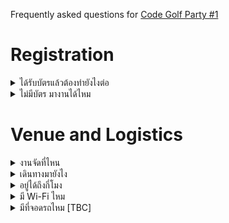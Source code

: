 <div class="lead">

Frequently asked questions for [Code Golf Party #1](/wiki/Hacks/golf1)

</div>

# Registration

<details><summary>ได้รับบัตรแล้วต้องทำยังไงต่อ</summary>

**เข้าเซิฟเวอร์ Discord** ในวันงานเราอาจจะส่งลิงค์ต่างๆ ผ่านทาง Discord

1. [เข้า Discord ของ showdown.space &rarr; https://discord.gg/tsuft8JU97](https://discord.gg/tsuft8JU97)

2. ไปที่แชนแนล `#bot-showdown` แล้วสั่งคำสั่ง `/eventpop` เพื่อเชื่อมแอคเคาท์ Discord กับบัตร Eventpop

    <img width="389" alt="image" src="https://user-images.githubusercontent.com/193136/185737780-cbc3e8dc-98ca-4163-9bac-158d7cb14897.png">

3. หลังจากเชื่อมแอคเคาท์แล้ว จะได้ Role `CGP1-golfer` ใน Discord

</details>

<details><summary>ไม่มีบัตร มางานได้ไหม</summary>

ต้องขออภัยที่งานนี้ไม่เปิดรับ Walk-in เนื่องจากมีผู้สนใจที่อยู่ใน Waitlist เป็นจำนวนมาก

</details>

# Venue and Logistics

<details><summary>งานจัดที่ไหน</summary>

งานจัดที่ [Copper Bar Bangkok](https://www.facebook.com/copperbarbangkok/)

</details>

<details><summary>เดินทางมายังไง</summary>

Copper Bar Bangkok อยู่ที่ [The Racquet Club](https://www.rqclub.com/contact) ใกล้สถานี **BTS ทองหล่อ/พร้อมพงษ์** โดยสามารถ[ดูพิกัดร้านบน Google Maps](https://g.page/copper-bar-bangkok?share) และ[ดูวิธีการเดินทางได้บนเว็บไซต์ของ The Racquet Club](https://www.rqclub.com/contact) โดยมีจุดสังเกตคือป้าย “Cocktails” หน้าร้าน

<svg width="429" height="146" viewBox="0 0 429 146" fill="none" xmlns="http://www.w3.org/2000/svg">
<path fill-rule="evenodd" clip-rule="evenodd" d="M353 3.383C329.693 15.479 325.38 18.189 326.516 20.027C326.847 20.562 326.436 21 325.602 21C324.768 21 322.829 22.666 321.293 24.703C316.972 30.432 311.272 35.677 306.421 38.388C299.279 42.38 292.293 43.332 276.003 42.533C260.733 41.785 249.24 39.935 212 32.232C204.025 30.583 194.35 28.722 190.5 28.096C181.788 26.681 156.484 26.577 148.644 27.924C145.424 28.477 142.499 28.861 142.144 28.778C140.831 28.47 130.324 30.255 125 31.69C121.975 32.506 118.15 33.53 116.5 33.965C109.56 35.798 89.344 42.107 87.5 43.017C86.4 43.559 83.362 44.633 80.75 45.403C76.749 46.583 76 46.589 76 45.437C76 42.884 69.912 37.122 63.009 33.142C54.304 28.124 52.915 27.705 49.382 29.031C44.466 30.878 34.111 41.999 29.393 50.5C28.782 51.6 26.503 55.425 24.327 59C22.152 62.575 19.786 67.075 19.069 69C17.662 72.777 15.634 77.723 13.533 82.5C10.725 88.883 7.927 96.793 7.491 99.583C7.24 101.187 6.37799 104.975 5.57599 108C2.03899 121.341 1.07899 126.049 0.425993 133.258C-0.145007 139.552 0.0289946 141.395 1.38799 143.469C3.80299 147.155 6.561 146.601 12.428 141.25C22.131 132.4 36.435 127.045 50.448 127.015C59.706 126.995 72.884 128.688 81.57 131.014C85.459 132.055 89.596 132.657 90.763 132.352C93.758 131.568 94.339 127.54 92.55 119.951C91.714 116.403 91.023 113.216 91.015 112.869C90.985 111.583 107.808 105.146 117 102.927C124.421 101.135 129.345 100.635 139.5 100.644C155.905 100.658 163.519 102.228 190 111.059C225.419 122.872 249.543 129.322 264.818 131.063C286.526 133.537 310.896 129.947 332 121.164C333.375 120.592 337.875 119.146 342 117.95C346.125 116.754 350.472 115.167 351.66 114.424C353.545 113.244 354.14 113.322 356.318 115.036C357.692 116.116 359.04 117 359.315 117C359.589 117 362.893 119.035 366.657 121.523C370.421 124.011 374.448 126.293 375.606 126.595C377.908 127.196 385.699 124.056 398.805 117.246C403.372 114.873 410.905 111.655 415.545 110.096C428.355 105.792 430.069 103.733 427.438 95.812C426.509 93.016 424.416 88.753 422.786 86.338C418.643 80.199 406.762 70.383 398.785 66.508C392.318 63.366 392.14 63.183 393.96 61.536C395.999 59.691 400.108 51.766 402.117 45.804C403.588 41.44 402.309 28.616 399.334 17.889C397.123 9.919 396.202 8.719 390.736 6.685C384.584 4.397 366.003 0.00100097 362.5 0.00600097C360.85 0.00800097 356.575 1.528 353 3.383ZM369.568 4.373C372.281 5.128 377.08 6.284 380.233 6.941C383.386 7.598 386.18 8.482 386.442 8.906C387.049 9.888 361.884 22.344 353.776 25.075L347.648 27.14L342.074 25.158C339.008 24.068 335.038 22.875 333.25 22.508C328.832 21.601 329.168 19.826 334.25 17.217C336.587 16.017 343.675 12.339 350 9.043C356.325 5.748 362.206 3.04 363.068 3.026C363.931 3.012 366.856 3.618 369.568 4.373ZM394.603 13.75C394.955 15.262 396.133 19.824 397.22 23.886C398.307 27.949 399.251 34.474 399.318 38.386C399.424 44.552 399.019 46.313 396.281 51.601C394.543 54.957 391.969 59.071 390.561 60.745C387.298 64.623 387.336 65.805 390.75 66.613C394.784 67.569 404.047 72.738 407.5 75.96C409.15 77.5 411.536 79.293 412.803 79.944C417.362 82.287 425.734 98.113 424.489 102.036C424.15 103.103 420.878 104.776 415.724 106.519C411.201 108.048 400.655 112.658 392.288 116.763L377.076 124.227L367.788 118.443C362.68 115.261 357.69 111.97 356.7 111.129C355.175 109.833 354.41 109.795 351.7 110.879C336.396 116.998 308.9 125.658 300.535 126.994C289.017 128.834 264.522 128.352 253.592 126.07C242.679 123.791 214.508 116.159 206 113.177C166.038 99.168 158.904 97.525 138.5 97.629C125.764 97.694 122.055 98.09 113.926 100.251C101.942 103.436 89.032 108.753 88.234 110.831C87.901 111.699 88.375 116.02 89.288 120.432C90.281 125.237 90.582 128.818 90.038 129.362C89.495 129.905 87.516 129.624 85.105 128.659C78.009 125.819 60.548 123.752 48 124.265C38.045 124.672 35.425 125.165 28.5 127.934C19.422 131.563 17.063 132.938 10.646 138.335C5.55999 142.613 3.54099 142.388 4.32599 137.632C5.64099 129.66 8.293 117.046 9.58 112.635C10.361 109.96 11 107.029 11 106.123C11 103.656 15.55 89.802 17.825 85.343C18.92 83.196 20.551 78.912 21.449 75.823C23.712 68.039 26.261 63.017 33.543 52C40.57 41.368 47.95 33.302 51.456 32.422C53.972 31.79 57.888 33.494 64.826 38.241L69.152 41.2L62.326 44.686C52.652 49.626 45.998 55.094 38.728 64.075C30.288 74.503 28 77.552 28 78.371C28 78.87 26.621 81.52 24.935 84.26C23.249 87 20.729 92.45 19.335 96.371C17.941 100.292 15.281 106.654 13.424 110.508C10.636 116.295 6.49799 131.759 7.46399 132.782C8.06599 133.42 13.084 122.01 15.063 115.5C18.25 105.018 20.897 97.985 22.535 95.647C23.341 94.496 24 92.793 24 91.861C24 90.929 24.337 90.017 24.75 89.833C25.163 89.65 26.363 87.925 27.417 86C32.369 76.961 38.92 68.011 45.13 61.801C52.003 54.928 67.494 44 70.365 44C72.045 44 74.342 50.429 75.557 58.529C75.939 61.076 76.817 63.376 77.508 63.642C78.2 63.907 81.473 62.985 84.781 61.592C90.906 59.014 95.952 57.13 104 54.417C106.475 53.582 109.4 52.518 110.5 52.052C111.6 51.586 115.2 50.657 118.5 49.988C121.8 49.319 125.279 48.361 126.231 47.861C129.303 46.245 151.183 43.777 162.5 43.77C175.956 43.762 186.69 45.214 201.334 49.022C213.972 52.31 213.965 52.308 223.5 54.553C227.35 55.459 233.65 57.242 237.5 58.514C243.673 60.554 254.009 63.194 270.547 66.954C273.323 67.586 278.273 68.056 281.547 67.999C284.821 67.942 290.47 67.933 294.101 67.977C299.118 68.039 303.438 67.18 312.101 64.398C325.164 60.203 331.297 57.321 338.526 51.981C344.554 47.527 346.093 45.363 348.464 38C349.439 34.975 350.868 31.831 351.64 31.013C353.46 29.087 389.96 11.148 392.231 11.064C393.323 11.024 394.198 12.015 394.603 13.75ZM337.616 27.575C342.493 29.541 346.615 31.282 346.777 31.443C347.543 32.21 342.776 42.761 340.771 44.736C336.346 49.093 328.863 55 327.768 55C327.157 55 325.947 55.611 325.079 56.357C324.21 57.103 321.7 58.2 319.5 58.794C293.552 65.798 296.491 65.508 270 63.669C263.692 63.231 249.061 59.622 231 54.049C218.645 50.236 202.622 46.075 190 43.402C183.038 41.927 153.327 41.404 140.697 42.533C130.783 43.419 121.697 45.887 91 56.033C79.541 59.82 77 59.435 77 53.913C77 50.362 77.056 50.334 96.009 44.06C125.311 34.362 148.575 30 170.998 30C181.985 30 193.843 31.651 214 35.986C219.225 37.11 226.2 38.52 229.5 39.12C232.8 39.719 240.45 41.261 246.5 42.547C261.045 45.638 284.531 47.446 293.673 46.179C306.232 44.439 317.639 37.08 323.793 26.75C324.694 25.237 326.178 24 327.09 24C328.002 24 332.739 25.609 337.616 27.575ZM147.5 54.403C135.796 59.569 134.849 78.264 145.913 85.72C150.859 89.053 158.766 88.91 162.923 85.411C164.615 83.987 166 82.398 166 81.88C166 79.798 162.615 79.848 158.809 81.987C155.249 83.988 154.335 84.117 150.944 83.101C141.41 80.245 139.221 67.953 146.93 60.567C149.529 58.077 150.341 57.853 155.157 58.3C158.096 58.573 161.738 59.12 163.25 59.515C167.244 60.558 166.909 57.525 162.75 54.989C158.973 52.686 151.996 52.418 147.5 54.403ZM354.42 56.145C351.738 57.446 349 62.1 349 65.357C349 70.124 351.025 72.924 354.903 73.518C356.881 73.822 360.294 74.393 362.487 74.787C370.163 76.167 370.483 83.67 363.074 88.5C359.764 90.657 359.263 92.143 361.279 93.816C363.224 95.431 370.019 91.975 373.263 87.722C378.273 81.154 376.202 74.185 367.998 69.999C365.901 68.929 362.552 68.115 360.556 68.19C356.264 68.352 354.707 67.103 355.165 63.865C355.388 62.293 356.758 60.885 359.25 59.668C363.976 57.358 364.235 54.974 359.75 55.068C357.962 55.105 355.564 55.589 354.42 56.145ZM187.523 57.18C187.265 57.906 185.913 65.337 184.518 73.694C183.122 82.05 181.739 89.515 181.445 90.283C180.801 91.962 183.482 94.438 184.957 93.527C185.531 93.172 186.504 90.883 187.119 88.441C187.734 85.998 188.788 84 189.46 84C190.133 84 192.446 87.263 194.599 91.25C196.766 95.262 199.182 98.5 200.008 98.5C200.828 98.5 201.412 98.05 201.304 97.5C200.976 95.832 196.799 83.725 195.307 80.12C194 76.962 194.073 76.502 196.421 73.12C197.804 71.129 200.933 67.622 203.376 65.326C205.82 63.03 207.559 60.893 207.243 60.576C205.721 59.055 202.999 60.432 198.5 65C190.863 72.753 190.364 72.145 192.366 57.524C192.573 56.011 188.051 55.69 187.523 57.18ZM103.935 59.973C93.853 65.303 91.499 78.804 99.135 87.501C107.01 96.47 118.927 93.905 125.039 81.924C127.307 77.478 127.447 75.304 125.83 69.616C122.97 59.554 113.018 55.171 103.935 59.973ZM115.393 63.516C119.179 65.313 121.692 69.206 122.543 74.591C123.716 82.021 115.568 89.785 108 88.449C95.948 86.32 94.599 69.49 106.02 63.752C110.274 61.614 111.329 61.588 115.393 63.516ZM223.38 65.453C222.559 67.591 223.508 68.381 228.647 69.841C230.927 70.488 233.008 71.579 233.272 72.265C233.68 73.329 231.423 84.015 227.009 101.911C226.305 104.767 226.264 106.664 226.894 107.294C229.102 109.502 230.704 106.907 232.419 98.349C233.394 93.482 235.353 85.963 236.773 81.64L239.354 73.78L244.115 74.237C249.47 74.752 251.339 74.048 250.49 71.835C250 70.557 241.241 67.833 226.262 64.299C224.747 63.942 223.817 64.314 223.38 65.453ZM69.395 70.081C62.442 72.098 57 80.722 57 89.724C57 95.378 57.128 95.65 61.957 100.264C66.919 105.004 68.651 105.617 75.5 105.056C80.797 104.623 87 99.25 87 95.096C87 93.293 84.443 93.853 82.407 96.102C81.361 97.259 79.289 98.834 77.802 99.602C70.198 103.534 62 97.732 62 88.418C62 81.583 68.637 74.631 74.777 75.033C79.317 75.331 80 75.078 80 73.098C80 71.863 78.895 70.81 76.851 70.098C73.304 68.861 73.598 68.862 69.395 70.081ZM322.441 70.422C320.526 71.825 320.53 71.955 322.789 80.172C324.047 84.752 326.007 92.245 327.143 96.821C328.279 101.398 329.821 105.378 330.569 105.665C332.297 106.328 344.5 102.308 345.907 100.612C346.66 99.704 346.606 98.843 345.718 97.629C344.563 96.049 344.141 96.039 340.03 97.49C337.587 98.351 335.07 98.857 334.435 98.613C332.576 97.9 330.273 87.684 328.886 74C328.723 72.389 326.113 69 325.036 69C324.677 69 323.509 69.64 322.441 70.422ZM300.351 76.527C300.029 77.367 300.327 81.53 301.013 85.777C301.7 90.025 302.438 95.075 302.653 97C303.311 102.895 305.283 111.431 306.29 112.75C307.402 114.206 308.019 114.274 309.806 113.141C310.866 112.469 310.708 109.815 308.966 99.019C307.785 91.707 307.037 84.589 307.302 83.202C308.101 79.023 306.172 75 303.371 75C302.032 75 300.673 75.687 300.351 76.527ZM272.317 77.25C271.311 78.82 269.782 82.866 265.421 95.5C263.523 101 261.466 106.482 260.852 107.683C260.237 108.883 260.018 110.604 260.364 111.506C261.433 114.292 264.403 112.709 266.474 108.25C268.427 104.045 268.504 104 273.665 104C279.283 104 279.902 104.472 281.532 110C282.351 112.776 283.075 113.5 285.032 113.5C287.959 113.5 288.109 111.359 285.733 103.5C282.345 92.292 281 86.755 281 84.016C281 78.685 279.353 76 276.084 76C274.453 76 272.758 76.563 272.317 77.25ZM277.014 91.541C277.656 93.489 277.93 95.739 277.623 96.541C277.021 98.11 272.464 98.56 271.585 97.138C270.928 96.074 274.01 88 275.074 88C275.498 88 276.371 89.594 277.014 91.541Z" fill="black"/>
</svg>

![รูปหน้าร้าน](https://static.dt.in.th/uploads/2022/08/20/copperbar.jpeg)

</details>

<details><summary>อยู่ได้ถึงกี่โมง</summary>

สามารถอยู่ได้จนถึงร้านปิด (เที่ยงคืน)

</details>

<details><summary>มี Wi-Fi ไหม</summary>

เนื่องจากในงานนี้มีผู้เข้าร่วมงานค่อนข้างเยอะ Wi-Fi ของทางร้านอาจจะไม่สามารถรองรับจำนวนอุปกรณ์ได้ จึงขอแนะนำให้เตรียมอินเตอร์เน็ตมือถือมาด้วย และในกรณีที่อินเตอร์เน็ตของบางเครือข่ายไม่เสถียร ขอให้ผู้ร่วมงานเตรียมแชร์ Hotspot ให้ผู้ร่วมงานท่านอื่นๆ ด้วย

</details>

<details><summary>มีที่จอดรถไหม [TBC]</summary>

มีที่จอดรถที่ Racquet Club (กำลังรวบรวมรายละเอียดเพิ่มเติม)

</details>

